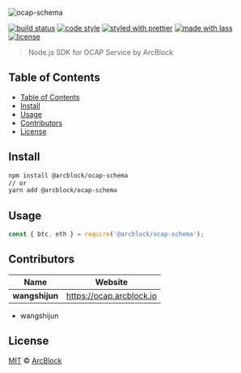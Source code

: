 ![ocap-schema](https://www.arcblock.io/.netlify/functions/badge/?text=ocap-schema)

[![build status](https://img.shields.io/travis/ArcBlock/ocap-javascript-sdk.svg)](https://travis-ci.org/ArcBlock/ocap-javascript-sdk)
[![code style](https://img.shields.io/badge/code_style-XO-5ed9c7.svg)](https://github.com/sindresorhus/xo)
[![styled with prettier](https://img.shields.io/badge/styled_with-prettier-ff69b4.svg)](https://github.com/prettier/prettier)
[![made with lass](https://img.shields.io/badge/made_with-lass-95CC28.svg)](https://lass.js.org)
[![license](https://img.shields.io/github/license/ArcBlock/ocap-javascript-sdk.svg)](LICENSE)

> Node.js SDK for OCAP Service by ArcBlock

## Table of Contents

- [Table of Contents](#Table-of-Contents)
- [Install](#Install)
- [Usage](#Usage)
- [Contributors](#Contributors)
- [License](#License)

## Install

```sh
npm install @arcblock/ocap-schema
// or
yarn add @arcblock/ocap-schema
```

## Usage

```js
const { btc, eth } = require('@arcblock/ocap-schema');
```

## Contributors

| Name           | Website                    |
| -------------- | -------------------------- |
| **wangshijun** | <https://ocap.arcblock.io> |

- wangshijun

## License

[MIT](LICENSE) © [ArcBlock](https://www.arcblock.io)
